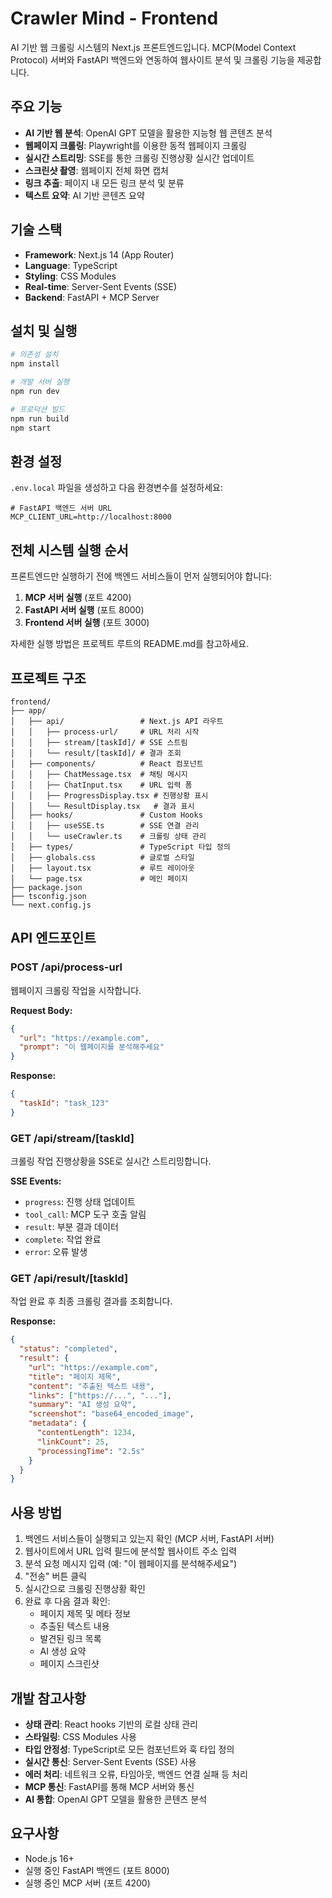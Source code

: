 # Crawler Mind - Frontend

AI 기반 웹 크롤링 시스템의 Next.js 프론트엔드입니다. MCP(Model Context Protocol) 서버와 FastAPI 백엔드와 연동하여 웹사이트 분석 및 크롤링 기능을 제공합니다.

## 주요 기능

- **AI 기반 웹 분석**: OpenAI GPT 모델을 활용한 지능형 웹 콘텐츠 분석
- **웹페이지 크롤링**: Playwright를 이용한 동적 웹페이지 크롤링
- **실시간 스트리밍**: SSE를 통한 크롤링 진행상황 실시간 업데이트
- **스크린샷 촬영**: 웹페이지 전체 화면 캡처
- **링크 추출**: 페이지 내 모든 링크 분석 및 분류
- **텍스트 요약**: AI 기반 콘텐츠 요약

## 기술 스택

- **Framework**: Next.js 14 (App Router)
- **Language**: TypeScript
- **Styling**: CSS Modules
- **Real-time**: Server-Sent Events (SSE)
- **Backend**: FastAPI + MCP Server

## 설치 및 실행

```bash
# 의존성 설치
npm install

# 개발 서버 실행
npm run dev

# 프로덕션 빌드
npm run build
npm start
```

## 환경 설정

`.env.local` 파일을 생성하고 다음 환경변수를 설정하세요:

```env
# FastAPI 백엔드 서버 URL
MCP_CLIENT_URL=http://localhost:8000
```

## 전체 시스템 실행 순서

프론트엔드만 실행하기 전에 백엔드 서비스들이 먼저 실행되어야 합니다:

1. **MCP 서버 실행** (포트 4200)
2. **FastAPI 서버 실행** (포트 8000) 
3. **Frontend 서버 실행** (포트 3000)

자세한 실행 방법은 프로젝트 루트의 README.md를 참고하세요.

## 프로젝트 구조

```
frontend/
├── app/
│   ├── api/                 # Next.js API 라우트
│   │   ├── process-url/     # URL 처리 시작
│   │   ├── stream/[taskId]/ # SSE 스트림
│   │   └── result/[taskId]/ # 결과 조회
│   ├── components/          # React 컴포넌트
│   │   ├── ChatMessage.tsx  # 채팅 메시지
│   │   ├── ChatInput.tsx    # URL 입력 폼
│   │   ├── ProgressDisplay.tsx # 진행상황 표시
│   │   └── ResultDisplay.tsx   # 결과 표시
│   ├── hooks/               # Custom Hooks
│   │   ├── useSSE.ts        # SSE 연결 관리
│   │   └── useCrawler.ts    # 크롤링 상태 관리
│   ├── types/               # TypeScript 타입 정의
│   ├── globals.css          # 글로벌 스타일
│   ├── layout.tsx           # 루트 레이아웃
│   └── page.tsx             # 메인 페이지
├── package.json
├── tsconfig.json
└── next.config.js
```

## API 엔드포인트

### POST /api/process-url
웹페이지 크롤링 작업을 시작합니다.

**Request Body:**
```json
{
  "url": "https://example.com",
  "prompt": "이 웹페이지를 분석해주세요"
}
```

**Response:**
```json
{
  "taskId": "task_123"
}
```

### GET /api/stream/[taskId]
크롤링 작업 진행상황을 SSE로 실시간 스트리밍합니다.

**SSE Events:**
- `progress`: 진행 상태 업데이트
- `tool_call`: MCP 도구 호출 알림
- `result`: 부분 결과 데이터
- `complete`: 작업 완료
- `error`: 오류 발생

### GET /api/result/[taskId]
작업 완료 후 최종 크롤링 결과를 조회합니다.

**Response:**
```json
{
  "status": "completed",
  "result": {
    "url": "https://example.com",
    "title": "페이지 제목",
    "content": "추출된 텍스트 내용",
    "links": ["https://...", "..."],
    "summary": "AI 생성 요약",
    "screenshot": "base64_encoded_image",
    "metadata": {
      "contentLength": 1234,
      "linkCount": 25,
      "processingTime": "2.5s"
    }
  }
}
```

## 사용 방법

1. 백엔드 서비스들이 실행되고 있는지 확인 (MCP 서버, FastAPI 서버)
2. 웹사이트에서 URL 입력 필드에 분석할 웹사이트 주소 입력
3. 분석 요청 메시지 입력 (예: "이 웹페이지를 분석해주세요")
4. "전송" 버튼 클릭
5. 실시간으로 크롤링 진행상황 확인
6. 완료 후 다음 결과 확인:
   - 페이지 제목 및 메타 정보
   - 추출된 텍스트 내용
   - 발견된 링크 목록
   - AI 생성 요약
   - 페이지 스크린샷

## 개발 참고사항

- **상태 관리**: React hooks 기반의 로컬 상태 관리
- **스타일링**: CSS Modules 사용
- **타입 안정성**: TypeScript로 모든 컴포넌트와 훅 타입 정의
- **실시간 통신**: Server-Sent Events (SSE) 사용
- **에러 처리**: 네트워크 오류, 타임아웃, 백엔드 연결 실패 등 처리
- **MCP 통신**: FastAPI를 통해 MCP 서버와 통신
- **AI 통합**: OpenAI GPT 모델을 활용한 콘텐츠 분석

## 요구사항

- Node.js 16+
- 실행 중인 FastAPI 백엔드 (포트 8000)
- 실행 중인 MCP 서버 (포트 4200)
